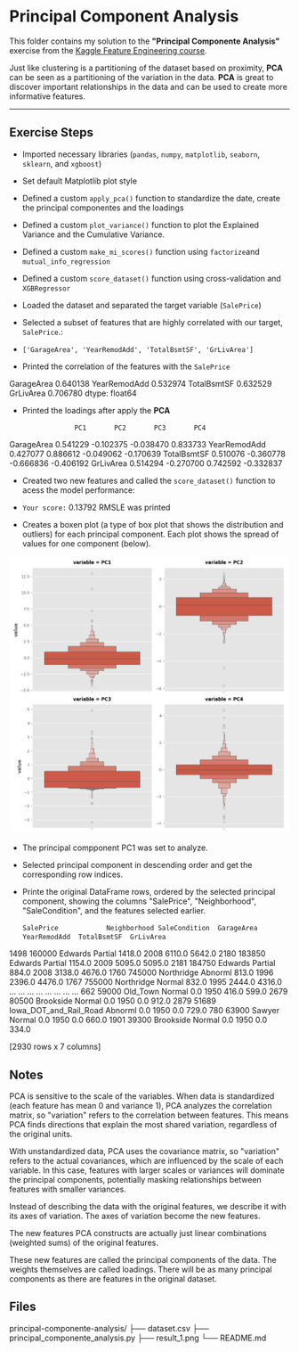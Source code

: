 # Principal Component Analysis

This folder contains my solution to the **"Principal Componente Analysis"** exercise from the [Kaggle Feature Engineering course](https://www.kaggle.com/learn/feature-engineering).

Just like clustering is a partitioning of the dataset based on proximity, **PCA** can be seen as a partitioning of the variation in the data.
**PCA** is great to discover important relationships in the data and can be used to create more informative features.

---

## Exercise Steps

- Imported necessary libraries (`pandas`, `numpy`, `matplotlib`, `seaborn`, `sklearn`, and `xgboost`)
- Set default Matplotlib plot style
- Defined a custom `apply_pca()` function to standardize the date, create the principal componentes and the loadings
- Defined a custom `plot_variance()` function to plot the Explained Variance and the Cumulative Variance.
- Defined a custom `make_mi_scores()` function using `factorize`and `mutual_info_regression`
- Defined a custom `score_dataset()` function using cross-validation and `XGBRegressor`
- Loaded the dataset and separated the target variable (`SalePrice`)
- Selected a subset of features that are highly correlated with our target, `SalePrice`.:
- `['GarageArea', 'YearRemodAdd', 'TotalBsmtSF', 'GrLivArea']`

- Printed the correlation of the features with the `SalePrice`

GarageArea      0.640138
YearRemodAdd    0.532974
TotalBsmtSF     0.632529
GrLivArea       0.706780
dtype: float64

- Printed the loadings after apply the **PCA**

                   PC1       PC2       PC3       PC4
GarageArea    0.541229 -0.102375 -0.038470  0.833733
YearRemodAdd  0.427077  0.886612 -0.049062 -0.170639
TotalBsmtSF   0.510076 -0.360778 -0.666836 -0.406192
GrLivArea     0.514294 -0.270700  0.742592 -0.332837

- Created two new features and called the `score_dataset()` function to acess the model performance:

- `Your score:` 0.13792 RMSLE was printed

- Creates a boxen plot (a type of box plot that shows the distribution and outliers) for each principal component. Each plot shows the spread of values for one component (below).

![Distribution Plot](result_1.png)

- The principal compponent PC1 was set to analyze.

- Selected principal component in descending order and get the corresponding row indices.
- Printe the original DataFrame rows, ordered by the selected principal component, showing the columns "SalePrice", "Neighborhood", "SaleCondition", and the features selected earlier.


      SalePrice            Neighborhood SaleCondition  GarageArea  YearRemodAdd  TotalBsmtSF  GrLivArea
1498     160000                 Edwards       Partial      1418.0          2008       6110.0     5642.0
2180     183850                 Edwards       Partial      1154.0          2009       5095.0     5095.0
2181     184750                 Edwards       Partial       884.0          2008       3138.0     4676.0
1760     745000              Northridge       Abnorml       813.0          1996       2396.0     4476.0
1767     755000              Northridge        Normal       832.0          1995       2444.0     4316.0
...         ...                     ...           ...         ...           ...          ...        ...
662       59000                Old_Town        Normal         0.0          1950        416.0      599.0
2679      80500               Brookside        Normal         0.0          1950          0.0      912.0
2879      51689  Iowa_DOT_and_Rail_Road       Abnorml         0.0          1950          0.0      729.0
780       63900                  Sawyer        Normal         0.0          1950          0.0      660.0
1901      39300               Brookside        Normal         0.0          1950          0.0      334.0

[2930 rows x 7 columns]

## Notes

PCA is sensitive to the scale of the variables. When data is standardized (each feature has mean 0 and variance 1), PCA analyzes the correlation matrix, so "variation" refers to the correlation between features. This means PCA finds directions that explain the most shared variation, regardless of the original units.

With unstandardized data, PCA uses the covariance matrix, so "variation" refers to the actual covariances, which are influenced by the scale of each variable. In this case, features with larger scales or variances will dominate the principal components, potentially masking relationships between features with smaller variances.

Instead of describing the data with the original features, we describe it with its axes of variation. The axes of variation become the new features.

The new features PCA constructs are actually just linear combinations (weighted sums) of the original features.

These new features are called the principal components of the data. The weights themselves are called loadings. There will be as many principal components as there are features in the original dataset.

##  Files

principal-componente-analysis/
├── dataset.csv
├── principal_componente_analysis.py
├── result_1.png
└── README.md